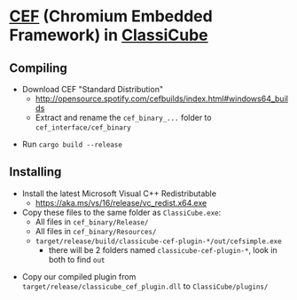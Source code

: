 # [CEF](https://bitbucket.org/chromiumembedded/cef) (Chromium Embedded Framework) in [ClassiCube](https://www.classicube.net/)

## Compiling

- Download CEF "Standard Distribution"
  - http://opensource.spotify.com/cefbuilds/index.html#windows64_builds
  - Extract and rename the `cef_binary_...` folder to `cef_interface/cef_binary`

* Run `cargo build --release`

## Installing

- Install the latest Microsoft Visual C++ Redistributable
  - https://aka.ms/vs/16/release/vc_redist.x64.exe
- Copy these files to the same folder as `ClassiCube.exe`:
  - All files in `cef_binary/Release/`
  - All files in `cef_binary/Resources/`
  - `target/release/build/classicube-cef-plugin-*/out/cefsimple.exe`
    - there will be 2 folders named `classicube-cef-plugin-*`, look in both to find `out`

* Copy our compiled plugin from `target/release/classicube_cef_plugin.dll` to `ClassiCube/plugins/`
